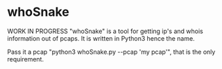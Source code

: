 # whoSnake
WORK IN PROGRESS
"whoSnake" is a tool for getting ip's and whois information out of pcaps. It is written in Python3 hence the name. 

Pass it a pcap "python3 whoSnake.py --pcap 'my pcap'", that is the only requirement.
